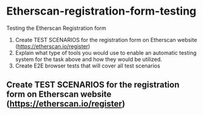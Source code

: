 # Etherscan-registration-form-testing

Testing the Etherscan Registration form
1.	Create TEST SCENARIOS for the registration form on Etherscan website (https://etherscan.io/register)
2.	Explain what type of tools you would use to enable an automatic testing system for the task above and how they would be utilized.
3.	Create E2E browser tests that will cover all test scenarios

## Create TEST SCENARIOS for the registration form on Etherscan website (https://etherscan.io/register)
